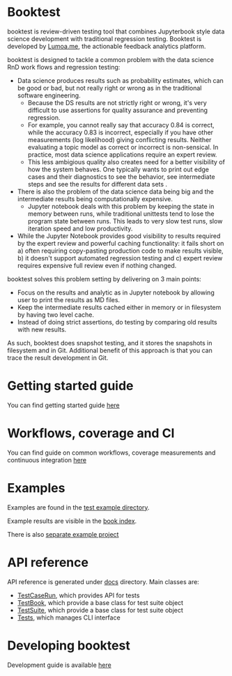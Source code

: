 # Booktest

booktest is review-driven testing tool that combines Jupyterbook style data science
development with traditional regression testing. Booktest is developed by 
[Lumoa.me](https://lumoa.me), the actionable feedback analytics platform.

booktest is designed to tackle a common problem with the data science
RnD work flows and regression testing: 

 * Data science produces results such as probability estimates, which can be 
   good or bad, but not really right or wrong as in the traditional software engineering. 
     * Because the DS results are not strictly right or wrong, it's very difficult to use assertions 
       for quality assurance and preventing regression.
     * For example, you cannot really say that accuracy 0.84 is correct, while the 
       accuracy 0.83 is incorrect, especially if you have other measurements (log likelihood)
       giving conflicting results. Neither evaluating a topic model as correct or incorrect
       is non-sensical. In practice, most data science applications require an expert 
       review.
     * This less ambigious quality also creates need for a better visibility of how
       the system behaves. One typically wants to print out edge cases and their diagnostics
       to see the behavior, see intermediate steps and see the results for different data sets . 
 * There is also the problem of the data science data being big and the intermediate 
   results being computationally expensive. 
     * Jupyter notebook deals with this problem by keeping the state in memory between runs, while 
       traditional unittests tend to lose the program state between runs. This leads to very slow 
       test runs, slow iteration speed and low productivity.
 * While the Jupyter Notebook provides good visibility to results required by the expert review and
   powerful caching functionality: it fails short on a) often requiring copy-pasting production code to 
   make results visible, b) it doesn't support automated regression testing and c) expert review requires
   expensive full review even if nothing changed.

booktest solves this problem setting by delivering on 3 main points:

 * Focus on the results and analytic as in Jupyter notebook by allowing user to print
   the results as MD files. 
 * Keep the intermediate results cached either in memory or in filesystem by
   having two level cache.
 * Instead of doing strict assertions, do testing by comparing old results with 
   new results.

As such, booktest does snapshot testing, and it stores the snapshots in filesystem and in Git. 
Additional benefit of this approach is that you can trace the result development in Git.

# Getting started guide

You can find getting started guide [here](getting-started.md)

# Workflows, coverage and CI

You can find guide on common workflows, coverage measurements and 
continuous integration [here](workflows.md)

# Examples

Examples are found in the [test example directory](test/examples). 

Example results are visible in the [book index](books/index.md).

There is also [separate example project](https://github.com/lumoa-oss/booktest-example)


# API reference

API reference is generated under [docs](docs) directory. Main classes are:

 * [TestCaseRun](docs/testcaserun.py.md), which provides API for tests
 * [TestBook](docs/testbook.py.md), which provide a base class for test suite object
 * [TestSuite](docs/testsuite.py.md), which provide a base class for test suite object
 * [Tests](docs/tests.py.md), which manages CLI interface

# Developing booktest

Development guide is available [here](development.md)

